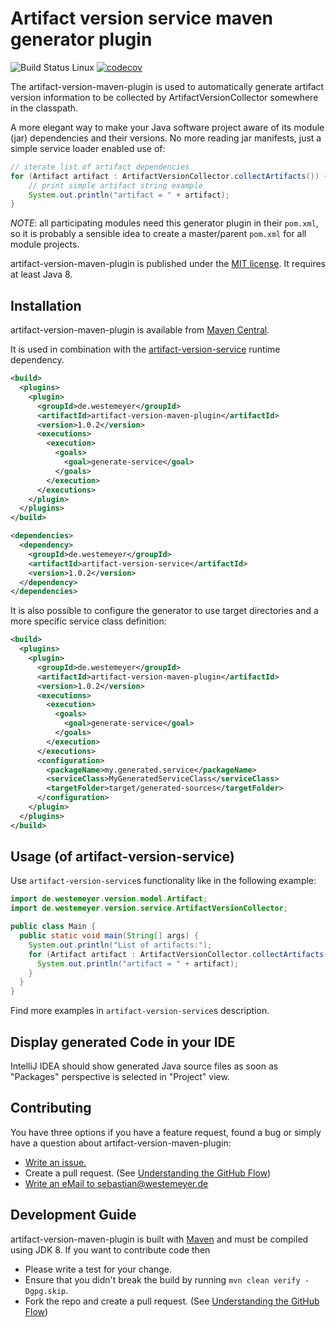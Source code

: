 # Artifact version service maven generator plugin

![Build Status Linux](https://github.com/swesteme/artifact-version-maven-plugin/workflows/Java%20CI%20with%20Maven/badge.svg?branch=main) [![codecov](https://codecov.io/gh/swesteme/artifact-version-maven-plugin/branch/main/graph/badge.svg?token=O306I5GDXJ)](https://codecov.io/gh/swesteme/artifact-version-maven-plugin)

The artifact-version-maven-plugin is used to automatically generate artifact version information to be collected by ArtifactVersionCollector somewhere in the classpath.

A more elegant way to make your Java software project aware of its module (jar) dependencies and their versions. No more reading jar manifests, just a simple service loader enabled use of:

```java
// iterate list of artifact dependencies
for (Artifact artifact : ArtifactVersionCollector.collectArtifacts()) {
    // print simple artifact string example
    System.out.println("artifact = " + artifact);
}
```

*NOTE*: all participating modules need this generator plugin in their `pom.xml`, so it is probably a sensible idea to create a master/parent `pom.xml` for all module projects. 

artifact-version-maven-plugin is published under the
[MIT license](http://opensource.org/licenses/MIT). It requires at least Java 8.

## Installation

artifact-version-maven-plugin is available from
[Maven Central](https://search.maven.org/artifact/de.westemeyer/artifact-version-maven-plugin).

It is used in combination with the [artifact-version-service](https://github.com/swesteme/artifact-version-service) runtime dependency.
```xml
<build>
  <plugins>
    <plugin>
      <groupId>de.westemeyer</groupId>
      <artifactId>artifact-version-maven-plugin</artifactId>
      <version>1.0.2</version>
      <executions>
        <execution>
          <goals>
            <goal>generate-service</goal>
          </goals>
        </execution>
      </executions>
    </plugin>
  </plugins>
</build>

<dependencies>
  <dependency>
    <groupId>de.westemeyer</groupId>
    <artifactId>artifact-version-service</artifactId>
    <version>1.0.2</version>
  </dependency>
</dependencies>
```

It is also possible to configure the generator to use target directories and a more specific service class definition:
```xml
<build>
  <plugins>
    <plugin>
      <groupId>de.westemeyer</groupId>
      <artifactId>artifact-version-maven-plugin</artifactId>
      <version>1.0.2</version>
      <executions>
        <execution>
          <goals>
            <goal>generate-service</goal>
          </goals>
        </execution>
      </executions>
      <configuration>
        <packageName>my.generated.service</packageName>
        <serviceClass>MyGeneratedServiceClass</serviceClass>
        <targetFolder>target/generated-sources</targetFolder>
      </configuration>
    </plugin>
  </plugins>
</build>
```

## Usage (of artifact-version-service)

Use `artifact-version-service`s functionality like in the following example:

```java
import de.westemeyer.version.model.Artifact;
import de.westemeyer.version.service.ArtifactVersionCollector;

public class Main {
  public static void main(String[] args) {
    System.out.println("List of artifacts:");
    for (Artifact artifact : ArtifactVersionCollector.collectArtifacts()) {
      System.out.println("artifact = " + artifact);
    }
  }
}
```

Find more examples in `artifact-version-service`s description.

## Display generated Code in your IDE
IntelliJ IDEA should show generated Java source files as soon as "Packages" perspective is selected in "Project" view. 

## Contributing

You have three options if you have a feature request, found a bug or
simply have a question about artifact-version-maven-plugin:

* [Write an issue.](https://github.com/swesteme/artifact-version-maven-plugin/issues/new)
* Create a pull request. (See [Understanding the GitHub Flow](https://guides.github.com/introduction/flow/index.html))
* [Write an eMail to sebastian@westemeyer.de](mailto:sebastian@westemeyer.de)

## Development Guide

artifact-version-maven-plugin is built with [Maven](http://maven.apache.org/) and must be
compiled using JDK 8. If you want to contribute code then

* Please write a test for your change.
* Ensure that you didn't break the build by running `mvn clean verify -Dgpg.skip`.
* Fork the repo and create a pull request. (See [Understanding the GitHub Flow](https://guides.github.com/introduction/flow/index.html))
